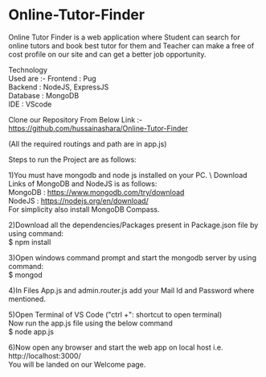 # Online-Tutor-Finder

Online Tutor Finder is a web application where Student can search for online tutors and book best tutor for them and Teacher can make a free of cost profile on our site and can get a better job opportunity.

Technology<br/> Used are :-
Frontend : Pug\
Backend : NodeJS, ExpressJS\
Database : MongoDB\
IDE : VScode

Clone our Repository From Below Link :-
https://github.com/hussainashara/Online-Tutor-Finder

(All the required routings and path are in app.js)

Steps to run the Project are as follows:

1)You must have mongodb and node js installed on your PC. \ 
Download Links of MongoDB and NodeJS is as follows: \
MongoDB : https://www.mongodb.com/try/download \
NodeJS : https://nodejs.org/en/download/ \
For simplicity also install MongoDB Compass.

2)Download all the dependencies/Packages present in Package.json file by using command:\
 $ npm install

3)Open windows command prompt and start the mongodb server by using command:\
 $ mongod 

4)In Files App.js and admin.router.js add your Mail Id and Password where mentioned. 

5)Open Terminal of VS Code ("ctrl +": shortcut to open terminal) \
  Now run the app.js file using the below command \
  $ node app.js 

6)Now open any browser and start the web app on local host i.e.\
   http://localhost:3000/ \
   You will be landed on our Welcome page.
